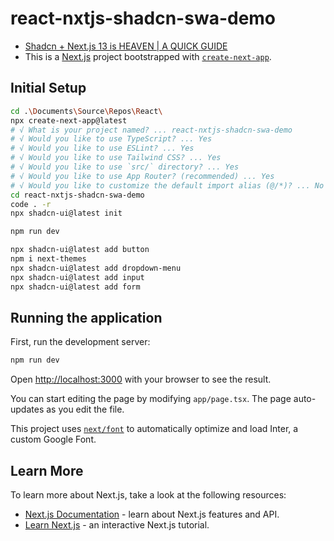 # react-nxtjs-shadcn-swa-demo

- [Shadcn + Next.js 13 is HEAVEN | A QUICK GUIDE](https://www.youtube.com/watch?v=ABbww4CFQSo&t=237s)
- This is a [Next.js](https://nextjs.org/) project bootstrapped with [`create-next-app`](https://github.com/vercel/next.js/tree/canary/packages/create-next-app).

## Initial Setup

```bash
cd .\Documents\Source\Repos\React\
npx create-next-app@latest
# √ What is your project named? ... react-nxtjs-shadcn-swa-demo
# √ Would you like to use TypeScript? ... Yes
# √ Would you like to use ESLint? ... Yes
# √ Would you like to use Tailwind CSS? ... Yes
# √ Would you like to use `src/` directory? ... Yes
# √ Would you like to use App Router? (recommended) ... Yes
# √ Would you like to customize the default import alias (@/*)? ... No
cd react-nxtjs-shadcn-swa-demo
code . -r
npx shadcn-ui@latest init

npm run dev

npx shadcn-ui@latest add button
npm i next-themes
npx shadcn-ui@latest add dropdown-menu
npx shadcn-ui@latest add input
npx shadcn-ui@latest add form
```

## Running the application

First, run the development server:

```bash
npm run dev
```

Open [http://localhost:3000](http://localhost:3000) with your browser to see the result.

You can start editing the page by modifying `app/page.tsx`. The page auto-updates as you edit the file.

This project uses [`next/font`](https://nextjs.org/docs/basic-features/font-optimization) to automatically optimize and load Inter, a custom Google Font.

## Learn More

To learn more about Next.js, take a look at the following resources:

- [Next.js Documentation](https://nextjs.org/docs) - learn about Next.js features and API.
- [Learn Next.js](https://nextjs.org/learn) - an interactive Next.js tutorial.



